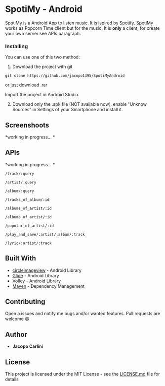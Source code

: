 # SpotiMy - Android

SpotiMy is a Android App to listen music. It is ispired by Spotify.
SpotiMy works as Popcorn Time client but for the music. It is **only** a client, for create your own server see APIs paragraph.


### Installing

You can use one of this two method:

1. Download the project with git 

```
git clone https://github.com/jacopo1395/SpotiMyAndroid
```

or just download .rar

Import the project in Android Studio.

2. Download only the .apk file (NOT available now), enable "Unknow Sources" in Settings of your Smartphone and install it. 


## Screenshoots
*working in progress... *



## APIs 
*working in progress... *

```
/track/:query
```

```
/artist/:query
```

```
/album/:query
```

```
/tracks_of_album/:id
```

```
/albums_of_artist/:id
```

```
/albums_of_artist/:id
```

```
/popular_of_artist/:id
```

```
/play_and_save/:artist/:album/:track
```

```
/lyric/:artist/:track
```

## Built With

* [circleimageview](https://github.com/hdodenhof/CircleImageView) - Android Library
* [Glide](https://github.com/bumptech/glide) - Android Library
* [Volley](https://github.com/google/volley) - Android Library
* [Maven](https://maven.apache.org/) - Dependency Management


## Contributing

Open a issues and notify me bugs and/or wanted features. 
Pull requests are welcome :smile:

## Author

* **Jacopo Carlini** 


## License

This project is licensed under the MIT License - see the [LICENSE.md](LICENSE.md) file for details



